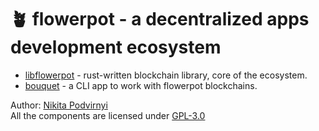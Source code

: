 # 🪴 flowerpot - a decentralized apps development ecosystem

- [libflowerpot](./libflowerpot) - rust-written blockchain library, core of the
  ecosystem.
- [bouquet](./bouquet) - a CLI app to work with flowerpot blockchains.

Author: [Nikita Podvirnyi](https://github.com/krypt0nn)\
All the components are licensed under [GPL-3.0](LICENSE)
